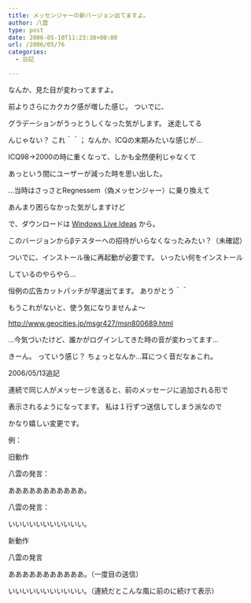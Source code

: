 ```yaml
---
title: メッセンジャーの新バージョン出てますよ。
author: 八雲
type: post
date: 2006-05-10T11:23:38+00:00
url: /2006/05/76
categories:
  - 日記

---
```

なんか、見た目が変わってますよ。
  
前よりさらにカクカク感が増した感じ。 ついでに、
  
グラデーションがうっとうしくなった気がします。 迷走してる
  
んじゃない？ これ＾＾； なんか、ICQの末期みたいな感じが…
  
ICQ98→2000の時に重くなって、しかも全然便利じゃなくて
  
あっという間にユーザーが減った時を思い出した。
  
…当時はさっさとRegnessem（偽メッセンジャー）に乗り換えて
  
あんまり困らなかった気がしますけど

で、ダウンロードは [Windows Live Ideas][1] から。
  
このバージョンからβテスターへの招待がいらなくなったみたい？（未確認）
  
ついでに、インストール後に再起動が必要です。 いったい何をインストール
  
しているのやらやら…

恒例の広告カットパッチが早速出てます。 ありがとう＾＾
  
もうこれがないと、使う気になりませんよ～
  
http://www.geocities.jp/msgr427/msn800689.html

…今気づいたけど、誰かがログインしてきた時の音が変わってます…
  
きーん。 っていう感じ？ ちょっとなんか…耳につく音だなぁこれ。

2006/05/13追記
  
連続で同じ人がメッセージを送ると、前のメッセージに追加される形で
  
表示されるようになってます。 私は１行ずつ送信してしまう派なので
  
かなり嬉しい変更です。

例：
  
旧動作
  
八雲の発言：
  
あああああああああああ。
  
八雲の発言：
  
いいいいいいいいいいい。

新動作
  
八雲の発言
  
あああああああああああ。（一度目の送信）
  
いいいいいいいいいいい。（連続だとこんな風に前のに続けて表示）

 [1]: http://www.ideas.live.com/programpage.aspx?versionId=0eccd94b-eb48-497c-8e60-c6313f7ebb73